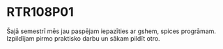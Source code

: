 # RTR108P01
Šajā semestrī mēs jau paspējam iepazīties ar gshem, spices progrāmam. 
Izpildījam pirmo praktisko darbu un sākam pildīt otro.
